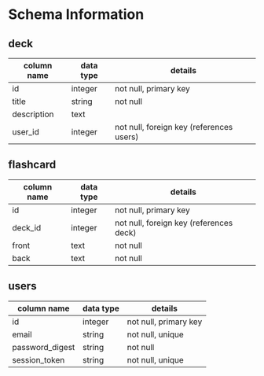 # Schema Information


## deck
column name | data type | details
------------|-----------|-----------------------
id          | integer   | not null, primary key
title       | string    | not null
description | text      | 
user_id     | integer   | not null, foreign key (references users)

## flashcard
column name | data type | details
------------|-----------|-----------------------
id          | integer   | not null, primary key
deck_id     | integer   | not null, foreign key (references deck)
front       | text      | not null
back        | text      | not null



## users
column name     | data type | details
----------------|-----------|-----------------------
id              | integer   | not null, primary key
email           | string    | not null, unique
password_digest | string    | not null
session_token   | string    | not null, unique




